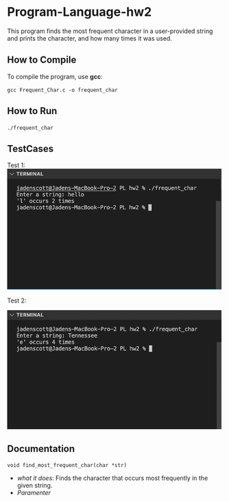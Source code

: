 # Program-Language-hw2

This program finds the most frequent character in a user-provided string and prints the character, and how many times it was used.

## How to Compile
To compile the program, use **gcc**:

```
gcc Frequent_Char.c -o frequent_char
```

## How to Run
```
./frequent_char
```

## TestCases

Test 1: <br>
<img src="PL hw2 test case 1.jpg" alt="Alt text" width="500">

Test 2: 

<img src="PL hw2 test case 2.jpg" alt="Alt text" width="500">


## Documentation
```
void find_most_frequent_char(char *str)
```
- *what it does*: Finds the character that occurs most frequently in the given string.
- *Paramenter*
